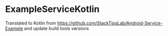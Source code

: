 # ExampleServiceKotlin
Translated to Kotlin from https://github.com/StackTipsLab/Android-Service-Example and update build tools versions
